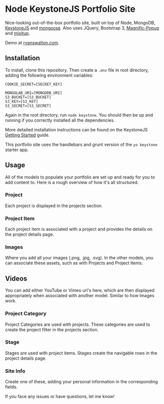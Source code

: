 # Node KeystoneJS Portfolio Site

Nice-looking out-of-the-box portfolio site, built on top of Node, MongoDB, [KeystoneJS](http://keystonejs.com/ "KeystoneJS") and [mongoose](http://keystonejs.com/ "http://mongoosejs.com/"). Also uses JQuery, Bootstrap 3, [Magnific-Popup](https://github.com/dimsemenov/Magnific-Popup "Magnific-Popup") and [mixitup](https://github.com/patrickkunka/mixitup "mixitup").

Demo at [ryanswalton.com](http://www.ryanswalton.com/ "Ryan Walton Portfolio Site").

## Installation

To install, clone this repository. Then create a `.env` file in root directory, adding the following environment variables:

    COOKIE_SECRET=[SECRET_KEY]

    MONGOLAB_URI=[MONGODB_URI]
    S3_BUCKET=[S3_BUCKET]
    S3_KEY=[S3_KEY]
    S3_SECRET=[S3_SECRET]

Again in the root directory, run `node keystone`. You should then be up and running if you correctly installed all the dependencies.

More detailed installation instructions can be found on the KeystoneJS [Getting Started](http://keystonejs.com/docs/getting-started/ "KeystoneJS Getting Started") guide.

This portfolio site uses the handlebars and grunt version of the `yo keystone` starter app.

## Usage

All of the models to populate your portfolio are set up and ready for you to add content to. Here is a rough overview of how it's all structured.

### Project

Each project is displayed in the projects section.

### Project Item

Each project item is associated with a project and provides the details on the project details page.

### Images

Where you add all your images (.png, .jpg, .svg). In the other models, you can associate these assets, such as with Projects and Project Items.

## Videos

You can add either YouTube or Vimeo url's here, which are then displayed appropriately when associated with another model. Similar to how Images work.

### Project Category

Project Categories are used with projects. These categories are used to create the project filter in the projects section.

### Stage

Stages are used with project items. Stages create the navigable rows in the project details page.

### Site Info

Create one of these, adding your personal information in the corresponding fields.





If you face any issues or have questions, let me know!
